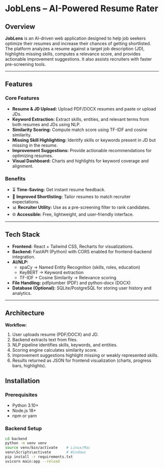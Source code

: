 # JobLens – AI-Powered Resume Rater

## Overview
**JobLens** is an AI-driven web application designed to help job seekers optimize their resumes and increase their chances of getting shortlisted. The platform analyzes a resume against a target job description (JD), highlights missing skills, computes a relevance score, and provides actionable improvement suggestions. It also assists recruiters with faster pre-screening tools.

---

## Features

### Core Features
- **Resume & JD Upload:** Upload PDF/DOCX resumes and paste or upload JDs.
- **Keyword Extraction:** Extract skills, entities, and relevant terms from both resumes and JDs using NLP.
- **Similarity Scoring:** Compute match score using TF-IDF and cosine similarity.
- **Missing Skill Highlighting:** Identify skills or keywords present in JD but missing in the resume.
- **Improvement Suggestions:** Provide actionable recommendations for optimizing resumes.
- **Visual Dashboard:** Charts and highlights for keyword coverage and alignment.

### Benefits
- ⏳ **Time-Saving:** Get instant resume feedback.
- 🎯 **Improved Shortlisting:** Tailor resumes to match recruiter expectations.
- 📊 **Recruiter Utility:** Use as a pre-screening filter to rank candidates.
- 🌐 **Accessible:** Free, lightweight, and user-friendly interface.

---

## Tech Stack

- **Frontend:** React + Tailwind CSS, Recharts for visualizations.
- **Backend:** FastAPI (Python) with CORS enabled for frontend-backend integration.
- **AI/NLP:**
  - spaCy → Named Entity Recognition (skills, roles, education)
  - KeyBERT → Keyword extraction
  - TF-IDF + Cosine Similarity → Relevance scoring
- **File Handling:** pdfplumber (PDF) and python-docx (DOCX)
- **Database (Optional):** SQLite/PostgreSQL for storing user history and analytics.

---

## Architecture

**Workflow:**
1. User uploads resume (PDF/DOCX) and JD.
2. Backend extracts text from files.
3. NLP pipeline identifies skills, keywords, and entities.
4. Scoring engine calculates similarity score.
5. Improvement suggestions highlight missing or weakly represented skills.
6. Results returned as JSON for frontend visualization (charts, progress bars, highlights).


## Installation

### Prerequisites
- Python 3.10+
- Node.js 18+
- npm or yarn

### Backend Setup
```bash
cd backend
python -m venv venv
source venv/bin/activate    # Linux/Mac
venv\Scripts\activate       # Windows
pip install -r requirements.txt
uvicorn main:app --reload
